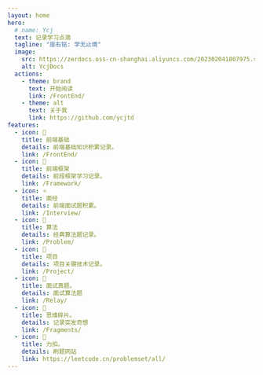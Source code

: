 ```yaml
---
layout: home
hero:
  # name: Ycj
  text: 记录学习点滴
  tagline: "座右铭: 学无止境"
  image:
    src: https://zerdocs.oss-cn-shanghai.aliyuncs.com/202302041807975.svg
    alt: YcjDocs
  actions:
    - theme: brand
      text: 开始阅读
      link: /FrontEnd/
    - theme: alt
      text: 关于我
      link: https://github.com/ycjtd
features:
  - icon: 🦹
    title: 前端基础
    details: 前端基础知识积累记录。
    link: /FrontEnd/
  - icon: 🐸
    title: 前端框架
    details: 前段框架学习记录。
    link: /Framework/
  - icon: ⭐
    title: 面经
    details: 前端面试题积累。
    link: /Interview/
  - icon: 🥑
    title: 算法
    details: 经典算法题记录。
    link: /Problem/
  - icon: 🙈
    title: 项目
    details: 项目关键技术记录。
    link: /Project/
  - icon: 💪
    title: 面试真题。
    details: 面试算法题
    link: /Relay/
  - icon: 🧛
    title: 思维碎片。
    details: 记录突发奇想
    link: /Fragments/
  - icon: 🤡
    title: 力扣。
    details: 刷题网站
    link: https://leetcode.cn/problemset/all/
---
```


